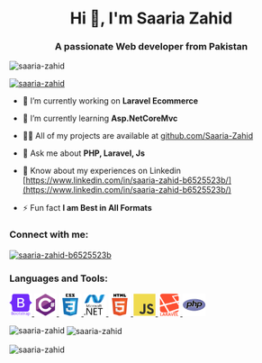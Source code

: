 <h1 align="center">Hi 👋, I'm Saaria Zahid</h1>
<h3 align="center">A passionate Web developer from Pakistan</h3>

<p align="left"> <img src="https://komarev.com/ghpvc/?username=saaria-zahid&label=Profile%20views&color=0e75b6&style=flat" alt="saaria-zahid" /> </p>

<p align="left"> <a href="https://github.com/ryo-ma/github-profile-trophy"><img src="https://github-profile-trophy.vercel.app/?username=saaria-zahid" alt="saaria-zahid" /></a> </p>

- 🔭 I’m currently working on **Laravel Ecommerce**

- 🌱 I’m currently learning **Asp.NetCoreMvc**

- 👨‍💻 All of my projects are available at [github.com/Saaria-Zahid](github.com/Saaria-Zahid)

- 💬 Ask me about **PHP, Laravel, Js**

- 📄 Know about my experiences on Linkedin [https://www.linkedin.com/in/saaria-zahid-b6525523b/](https://www.linkedin.com/in/saaria-zahid-b6525523b/)

- ⚡ Fun fact **I am Best in All Formats**

<h3 align="left">Connect with me:</h3>
<p align="left">
<a href="https://linkedin.com/in/saaria-zahid-b6525523b" target="blank"><img align="center" src="https://raw.githubusercontent.com/rahuldkjain/github-profile-readme-generator/master/src/images/icons/Social/linked-in-alt.svg" alt="saaria-zahid-b6525523b" height="30" width="40" /></a>
</p>

<h3 align="left">Languages and Tools:</h3>
<p align="left"> <a href="https://getbootstrap.com" target="_blank" rel="noreferrer"> <img src="https://raw.githubusercontent.com/devicons/devicon/master/icons/bootstrap/bootstrap-plain-wordmark.svg" alt="bootstrap" width="40" height="40"/> </a> <a href="https://www.w3schools.com/cs/" target="_blank" rel="noreferrer"> <img src="https://raw.githubusercontent.com/devicons/devicon/master/icons/csharp/csharp-original.svg" alt="csharp" width="40" height="40"/> </a> <a href="https://www.w3schools.com/css/" target="_blank" rel="noreferrer"> <img src="https://raw.githubusercontent.com/devicons/devicon/master/icons/css3/css3-original-wordmark.svg" alt="css3" width="40" height="40"/> </a> <a href="https://dotnet.microsoft.com/" target="_blank" rel="noreferrer"> <img src="https://raw.githubusercontent.com/devicons/devicon/master/icons/dot-net/dot-net-original-wordmark.svg" alt="dotnet" width="40" height="40"/> </a> <a href="https://www.w3.org/html/" target="_blank" rel="noreferrer"> <img src="https://raw.githubusercontent.com/devicons/devicon/master/icons/html5/html5-original-wordmark.svg" alt="html5" width="40" height="40"/> </a> <a href="https://developer.mozilla.org/en-US/docs/Web/JavaScript" target="_blank" rel="noreferrer"> <img src="https://raw.githubusercontent.com/devicons/devicon/master/icons/javascript/javascript-original.svg" alt="javascript" width="40" height="40"/> </a> <a href="https://laravel.com/" target="_blank" rel="noreferrer"> <img src="https://raw.githubusercontent.com/devicons/devicon/master/icons/laravel/laravel-plain-wordmark.svg" alt="laravel" width="40" height="40"/> </a> <a href="https://www.php.net" target="_blank" rel="noreferrer"> <img src="https://raw.githubusercontent.com/devicons/devicon/master/icons/php/php-original.svg" alt="php" width="40" height="40"/> </a> </p>

<p><img align="left" src="https://github-readme-stats.vercel.app/api/top-langs?username=saaria-zahid&show_icons=true&locale=en&layout=compact" alt="saaria-zahid" /></p>

<p>&nbsp;<img align="center" src="https://github-readme-stats.vercel.app/api?username=saaria-zahid&show_icons=true&locale=en" alt="saaria-zahid" /></p>

<p><img align="center" src="https://github-readme-streak-stats.herokuapp.com/?user=saaria-zahid&" alt="saaria-zahid" /></p>
